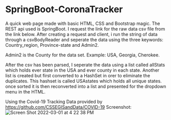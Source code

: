 # SpringBoot-CoronaTracker
A quick web page made with basic HTML, CSS and Bootstrap magic.
The REST api used is SpringBoot. I request the link for the raw data csv file from the link below. After creating a request and client, i run the string of data through a csvBodyReader and seperate the data using the three keywords: Country_region, Province-state and Admin2.

Admin2 is the County for the data set. Example: USA, Georgia, Cherokee.

After the csv has been parsed, I seperate the data using a list called allStats which holds ever state in the USA and ever county in each state. Another list is created but first converted to a HashSet in orer to eliminate the duplicates. This hashset is called USAstates which holds all unique states. once sorted it is then reconverted into a list and presented for the dropdown menu in the HTML.


Using the Covid-19 Tracking Data provided by https://github.com/CSSEGISandData/COVID-19 
Screenshot: ![Screen Shot 2022-03-01 at 4 22 38 PM](https://user-images.githubusercontent.com/46929938/156251080-9acb100b-f97c-41b2-9529-07a4bba39354.png)

